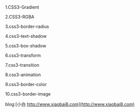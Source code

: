 ﻿1.CSS3-Gradient

2.CSS3-RGBA

3.css3-border-radius

4.css3-text-shadow

5.css3-box-shadow

6.css3-transform

7.css3-transition

8.css3-animation

9.css3-border-color

10.css3-border-image

blog:[小白 http://www.xiaobai8.com](http://www.xiaobai8.com)